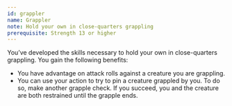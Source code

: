 ```yaml
---
id: grappler
name: Grappler
note: Hold your own in close-quarters grappling
prerequisite: Strength 13 or higher
---
```

You’ve developed the skills necessary to hold your own in close-quarters grappling. You gain the following benefits:

- You have advantage on attack rolls against a creature you are grappling.
- You can use your action to try to pin a creature grappled by you. To do so, make another grapple check. If you succeed, you and the creature are both restrained until the grapple ends.